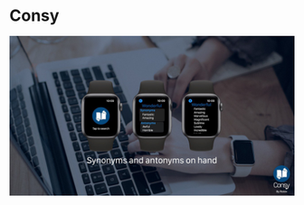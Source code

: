 # Consy

![Presentation Image](https://github.com/Roberto2194/Consy/blob/main/Promotional%20Image/consy_presentation.jpeg)
